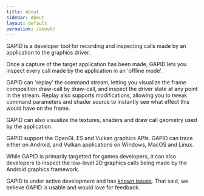 ```yaml
---
title: About
sidebar: About
layout: default
permalink: /about/
---
```


GAPID is a developer tool for recording and inspecting calls made by an application to the graphics driver.

Once a capture of the target application has been made, GAPID lets you inspect every call made by the application in an 'offline mode'.

GAPID can 'replay' the command stream, letting you visualize the frame composition draw-call by draw-call, and inspect the driver state at any point in the stream. Replay also supports modifications, allowing you to tweak command parameters and shader source to instantly see what effect this would have on the frame.

GAPID can also visualize the textures, shaders and draw call geometry used by the application.

GAPID support the OpenGL ES and Vulkan graphics APIs.
GAPID can trace either on Android, and Vulkan applications on Windows, MacOS and Linux.

While GAPID is primarily targetted for games developers, it can also developers to inspect the low-level 2D graphics calls being made by the Android graphics framework.

GAPID is under active development and has [known issues](https://github.com/google/gapid/issues). That said, we believe GAPID is usable and would love for feedback.